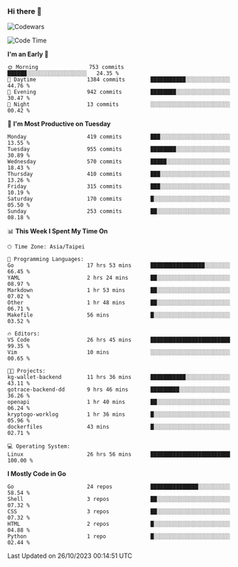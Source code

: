 ### Hi there 👋

![Codewars](https://www.codewars.com/users/omegaatt36/badges/small)

<!--START_SECTION:waka-->
![Code Time](http://img.shields.io/badge/Code%20Time-1%2C855%20hrs%2050%20mins-blue)

**I'm an Early 🐤** 

```text
🌞 Morning                753 commits         ██████░░░░░░░░░░░░░░░░░░░   24.35 % 
🌆 Daytime                1384 commits        ███████████░░░░░░░░░░░░░░   44.76 % 
🌃 Evening                942 commits         ████████░░░░░░░░░░░░░░░░░   30.47 % 
🌙 Night                  13 commits          ░░░░░░░░░░░░░░░░░░░░░░░░░   00.42 % 
```
📅 **I'm Most Productive on Tuesday** 

```text
Monday                   419 commits         ███░░░░░░░░░░░░░░░░░░░░░░   13.55 % 
Tuesday                  955 commits         ████████░░░░░░░░░░░░░░░░░   30.89 % 
Wednesday                570 commits         █████░░░░░░░░░░░░░░░░░░░░   18.43 % 
Thursday                 410 commits         ███░░░░░░░░░░░░░░░░░░░░░░   13.26 % 
Friday                   315 commits         ███░░░░░░░░░░░░░░░░░░░░░░   10.19 % 
Saturday                 170 commits         █░░░░░░░░░░░░░░░░░░░░░░░░   05.50 % 
Sunday                   253 commits         ██░░░░░░░░░░░░░░░░░░░░░░░   08.18 % 
```


📊 **This Week I Spent My Time On** 

```text
🕑︎ Time Zone: Asia/Taipei

💬 Programming Languages: 
Go                       17 hrs 53 mins      █████████████████░░░░░░░░   66.45 % 
YAML                     2 hrs 24 mins       ██░░░░░░░░░░░░░░░░░░░░░░░   08.97 % 
Markdown                 1 hr 53 mins        ██░░░░░░░░░░░░░░░░░░░░░░░   07.02 % 
Other                    1 hr 48 mins        ██░░░░░░░░░░░░░░░░░░░░░░░   06.71 % 
Makefile                 56 mins             █░░░░░░░░░░░░░░░░░░░░░░░░   03.52 % 

🔥 Editors: 
VS Code                  26 hrs 45 mins      █████████████████████████   99.35 % 
Vim                      10 mins             ░░░░░░░░░░░░░░░░░░░░░░░░░   00.65 % 

🐱‍💻 Projects: 
kg-wallet-backend        11 hrs 36 mins      ███████████░░░░░░░░░░░░░░   43.11 % 
gotrace-backend-dd       9 hrs 46 mins       █████████░░░░░░░░░░░░░░░░   36.26 % 
openapi                  1 hr 40 mins        ██░░░░░░░░░░░░░░░░░░░░░░░   06.24 % 
kryptogo-worklog         1 hr 36 mins        █░░░░░░░░░░░░░░░░░░░░░░░░   05.96 % 
dockerfiles              43 mins             █░░░░░░░░░░░░░░░░░░░░░░░░   02.71 % 

💻 Operating System: 
Linux                    26 hrs 56 mins      █████████████████████████   100.00 % 
```

**I Mostly Code in Go** 

```text
Go                       24 repos            ███████████████░░░░░░░░░░   58.54 % 
Shell                    3 repos             ██░░░░░░░░░░░░░░░░░░░░░░░   07.32 % 
CSS                      3 repos             ██░░░░░░░░░░░░░░░░░░░░░░░   07.32 % 
HTML                     2 repos             █░░░░░░░░░░░░░░░░░░░░░░░░   04.88 % 
Python                   1 repo              █░░░░░░░░░░░░░░░░░░░░░░░░   02.44 % 
```




 Last Updated on 26/10/2023 00:14:51 UTC
<!--END_SECTION:waka-->

<!--
**omegaatt36/omegaatt36** is a ✨ _special_ ✨ repository because its `README.md` (this file) appears on your GitHub profile.

Here are some ideas to get you started:

- 🔭 I’m currently working on ...
- 🌱 I’m currently learning ...
- 👯 I’m looking to collaborate on ...
- 🤔 I’m looking for help with ...
- 💬 Ask me about ...
- 📫 How to reach me: ...
- 😄 Pronouns: ...
- ⚡ Fun fact: ...
-->
